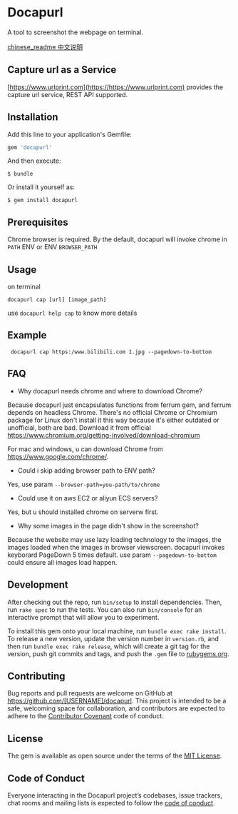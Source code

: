 # Docapurl

A tool to screenshot the webpage on terminal.

[chinese_readme 中文说明](https://github.com/jicheng1014/docapurl/blob/master/CH_README.md)

## Capture url as a Service

[https://www.urlprint.com](https://https://www.urlprint.com) provides the capture url service, REST API supported.



## Installation

Add this line to your application's Gemfile:

```ruby
gem 'docapurl'
```

And then execute:

    $ bundle

Or install it yourself as:

    $ gem install docapurl
## Prerequisites

Chrome browser is required.
By the default, docapurl will invoke chrome in `PATH` ENV or ENV `BROWSER_PATH`

## Usage

on terminal

`docapurl cap [url] [image_path]`

use `docapurl help cap` to know more details

## Example

```
 docapurl cap https:/www.bilibili.com 1.jpg --pagedown-to-bottom
```

## FAQ

-  Why docapurl needs chrome and where to download Chrome?

Because docapurl just encapsulates functions from ferrum gem, and ferrum depends on headless Chrome.
There's no official Chrome or Chromium package for Linux don't install it this way because it's either outdated or unofficial, both are bad. Download it from official https://www.chromium.org/getting-involved/download-chromium

For mac and windows, u can download Chrome from https://www.google.com/chrome/.



- Could i skip  adding browser path to ENV path?

Yes, use param `--browser-path=you-path/to/chrome`


- Could use it on aws EC2 or aliyun ECS servers?

Yes, but u should installed chrome on serverw first.


- Why some images in the page didn't show in the screenshot?

Because the website may use lazy loading technology to the images, the images loaded when the images in browser viewscreen.
docapurl invokes keyborard PageDown 5 times default. use param `--pagedown-to-bottom` could ensure all images load happen.




## Development

After checking out the repo, run `bin/setup` to install dependencies. Then, run `rake spec` to run the tests. You can also run `bin/console` for an interactive prompt that will allow you to experiment.

To install this gem onto your local machine, run `bundle exec rake install`. To release a new version, update the version number in `version.rb`, and then run `bundle exec rake release`, which will create a git tag for the version, push git commits and tags, and push the `.gem` file to [rubygems.org](https://rubygems.org).

## Contributing

Bug reports and pull requests are welcome on GitHub at https://github.com/[USERNAME]/docapurl. This project is intended to be a safe, welcoming space for collaboration, and contributors are expected to adhere to the [Contributor Covenant](http://contributor-covenant.org) code of conduct.

## License

The gem is available as open source under the terms of the [MIT License](https://opensource.org/licenses/MIT).

## Code of Conduct

Everyone interacting in the Docapurl project’s codebases, issue trackers, chat rooms and mailing lists is expected to follow the [code of conduct](https://github.com/[USERNAME]/docapurl/blob/master/CODE_OF_CONDUCT.md).
